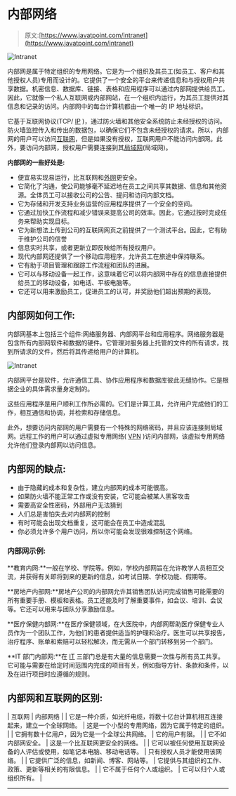 # 内部网络

> 原文:[https://www.javatpoint.com/intranet](https://www.javatpoint.com/intranet)

![Intranet](../Images/7cca7fcf08889ffcb5a20e55f0dbc021.png)

内部网是属于特定组织的专用网络。它是为一个组织及其员工(如员工、客户和其他授权人员)专用而设计的。它提供了一个安全的平台来传递信息和与授权用户共享数据。机密信息、数据库、链接、表格和应用程序可以通过内部网提供给员工。因此，它就像一个私人互联网或内部网站，在一个组织内运行，为其员工提供对其信息和记录的访问。内部网中的每台计算机都由一个唯一的 IP 地址标识。

它基于互联网协议(TCP/ [IP](https://www.javatpoint.com/ip-full-form) )，通过防火墙和其他安全系统防止未经授权的访问。防火墙监控传入和传出的数据包，以确保它们不包含未经授权的请求。所以，内部网的用户可以访问[互联网](https://www.javatpoint.com/internet)，但是如果没有授权，互联网用户不能访问内部网。此外，要访问内部网，授权用户需要连接到其[局域网](https://www.javatpoint.com/wireless-lan-introduction)(局域网)。

**内部网的一些好处是:**

*   便宜易实现易运行，比互联网和[外网](https://www.javatpoint.com/extranet)更安全。
*   它简化了沟通，使公司能够毫不延迟地在员工之间共享其数据、信息和其他资源。全体员工可以接收公司的公告、提问和访问内部文档。
*   它为存储和开发支持业务运营的应用程序提供了一个安全的空间。
*   它通过加快工作流程和减少错误来提高公司的效率。因此，它通过按时完成任务来帮助实现目标。
*   它为新想法上传到公司的互联网网页之前提供了一个测试平台。因此，它有助于维护公司的信誉
*   信息实时共享，或者更新立即反映给所有授权用户。
*   现代内部网还提供了一个移动应用程序，允许员工在旅途中保持联系。
*   它有助于项目管理和跟踪工作流程和团队的进展。
*   它可以与移动设备一起工作，这意味着它可以将内部网中存在的信息直接提供给员工的移动设备，如电话、平板电脑等。
*   它还可以用来激励员工，促进员工的认可，并奖励他们超出预期的表现。

## 内部网如何工作:

内部网基本上包括三个组件:网络服务器、内部网平台和应用程序。网络服务器是包含所有内部网软件和数据的硬件。它管理对服务器上托管的文件的所有请求，找到所请求的文件，然后将其传递给用户的计算机。

![Intranet](../Images/963f18da938836da2c6570c9204b537a.png)

内部网平台是软件，允许通信工具、协作应用程序和数据库彼此无缝协作。它是根据企业的具体需求量身定制的。

这些应用程序是用户顺利工作所必需的。它们是计算工具，允许用户完成他们的工作，相互通信和协调，并检索和存储信息。

此外，想要访问内部网的用户需要有一个特殊的网络密码，并且应该连接到局域网。远程工作的用户可以通过虚拟专用网络( [VPN](https://www.javatpoint.com/vpn-full-form) )访问内部网，该虚拟专用网络允许他们登录内部网以访问信息。

## 内部网的缺点:

*   由于隐藏的成本和复杂性，建立内部网的成本可能很高。
*   如果防火墙不能正常工作或没有安装，它可能会被某人黑客攻击
*   需要高安全性密码，外部用户无法猜到
*   人们总是害怕失去对内部网的控制
*   有时可能会出现文档重复，这可能会在员工中造成混乱
*   你必须允许多个用户访问，所以你可能会发现很难控制这个网络。

### 内部网示例:

**教育内网:**一般在学校、学院等。例如，学校内部网旨在允许教学人员相互交流，并获得有关即将到来的更新的信息，如考试日期、学校功能、假期等。

**房地产内部网:**房地产公司的内部网允许其销售团队访问完成销售可能需要的所有重要手册、模板和表格。员工还能及时了解重要事件，如会议、培训、会议等。它还可以用来与团队分享激励信息。

**医疗保健内部网:**在医疗保健领域，在大医院中，内部网帮助医疗保健专业人员作为一个团队工作，为他们的患者提供适当的护理和治疗。医生可以共享报告，治疗程序、账单和索赔可以轻松解决，而无需从一个部门转移到另一个部门。

**IT 部门内部网:**在 [IT](https://www.javatpoint.com/it-full-form) 三部门总是有大量的信息需要一次性与所有员工共享。它可能与需要在给定时间范围内完成的项目有关，例如指导方针、条款和条件，以及在进行项目时应遵循的规则。

## 内部网和互联网的区别:

| 互联网 | 内部网络 |
| 它是一种介质，如光纤电缆，将数十亿台计算机相互连接起来，建立一个全球网络。 | 这是一个小型的专用网络，因为它属于特定的组织。 |
| 它拥有数十亿用户，因为它是一个全球公共网络。 | 它的用户有限。 |
| 它不如内部网安全。 | 这是一个比互联网更安全的网络。 |
| 它可以被任何使用互联网设备的人评估或使用，如笔记本电脑、移动电话等。 | 只有授权人员才能使用该网络。 |
| 它提供广泛的信息，如新闻、博客、网站等。 | 它提供与其组织的工作、政策、更新等相关的有限信息。 |
| 它不属于任何个人或组织。 | 它可以归个人或组织所有。 |

* * *